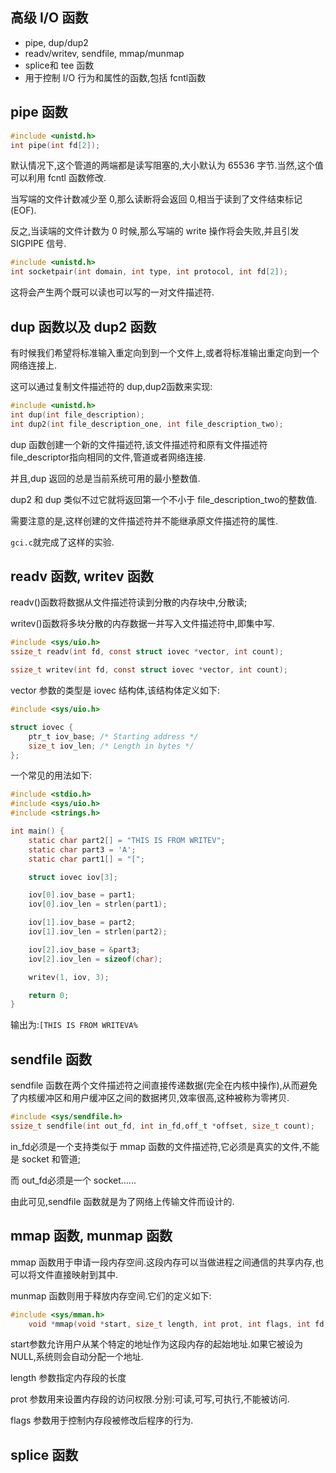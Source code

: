 ## 高级 I/O 函数

- pipe, dup/dup2
- readv/writev, sendfile, mmap/munmap
- splice和 tee 函数
- 用于控制 I/O 行为和属性的函数,包括 fcntl函数


## pipe 函数

```c
#include <unistd.h>
int pipe(int fd[2]);
```

默认情况下,这个管道的两端都是读写阻塞的,大小默认为 65536 字节.当然,这个值可以利用 fcntl 函数修改.

当写端的文件计数减少至 0,那么读断将会返回 0,相当于读到了文件结束标记(EOF).

反之,当读端的文件计数为 0 时候,那么写端的 write 操作将会失败,并且引发 SIGPIPE 信号.

```c
#include <unistd.h>
int socketpair(int domain, int type, int protocol, int fd[2]);
```

这将会产生两个既可以读也可以写的一对文件描述符.

## dup 函数以及 dup2 函数

有时候我们希望将标准输入重定向到到一个文件上,或者将标准输出重定向到一个网络连接上.

这可以通过复制文件描述符的 dup,dup2函数来实现:

```c
#include <unistd.h>
int dup(int file_description);
int dup2(int file_description_one, int file_description_two);
```
dup 函数创建一个新的文件描述符,该文件描述符和原有文件描述符 file_descriptor指向相同的文件,管道或者网络连接.

并且,dup 返回的总是当前系统可用的最小整数值.

dup2 和 dup 类似不过它就将返回第一个不小于 file_description_two的整数值.

需要注意的是,这样创建的文件描述符并不能继承原文件描述符的属性.

`gci.c`就完成了这样的实验.

## readv 函数, writev 函数

readv()函数将数据从文件描述符读到分散的内存块中,分散读;

writev()函数将多块分散的内存数据一并写入文件描述符中,即集中写.

```c
#include <sys/uio.h>
ssize_t readv(int fd, const struct iovec *vector, int count);

ssize_t writev(int fd, const struct iovec *vector, int count);
```
vector 参数的类型是 iovec 结构体,该结构体定义如下:

```c
#include <sys/uio.h>

struct iovec {
    ptr_t iov_base; /* Starting address */
    size_t iov_len; /* Length in bytes */
};
```

一个常见的用法如下:
```c
#include <stdio.h>
#include <sys/uio.h>
#include <strings.h>

int main() {
    static char part2[] = "THIS IS FROM WRITEV";
    static char part3 = 'A';
    static char part1[] = "[";

    struct iovec iov[3];

    iov[0].iov_base = part1;
    iov[0].iov_len = strlen(part1);

    iov[1].iov_base = part2;
    iov[1].iov_len = strlen(part2);

    iov[2].iov_base = &part3;
    iov[2].iov_len = sizeof(char);

    writev(1, iov, 3);

    return 0;
}

```

输出为:`[THIS IS FROM WRITEVA%   `

## sendfile 函数
sendfile 函数在两个文件描述符之间直接传递数据(完全在内核中操作),从而避免了内核缓冲区和用户缓冲区之间的数据拷贝,效率很高,这种被称为零拷贝.

```c
#include <sys/sendfile.h>
ssize_t sendfile(int out_fd, int in_fd,off_t *offset, size_t count);
```

in_fd必须是一个支持类似于 mmap 函数的文件描述符,它必须是真实的文件,不能是 socket 和管道;

而 out_fd必须是一个 socket......

由此可见,sendfile 函数就是为了网络上传输文件而设计的.

## mmap 函数, munmap 函数

mmap 函数用于申请一段内存空间.这段内存可以当做进程之间通信的共享内存,也可以将文件直接映射到其中.

munmap 函数则用于释放内存空间.它们的定义如下:

```c
#include <sys/mman.h>
    void *mmap(void *start, size_t length, int prot, int flags, int fd, off_t offset);
```

start参数允许用户从某个特定的地址作为这段内存的起始地址.如果它被设为 NULL,系统则会自动分配一个地址.

length 参数指定内存段的长度

prot 参数用来设置内存段的访问权限.分别:可读,可写,可执行,不能被访问.

flags 参数用于控制内存段被修改后程序的行为.

## splice 函数

























